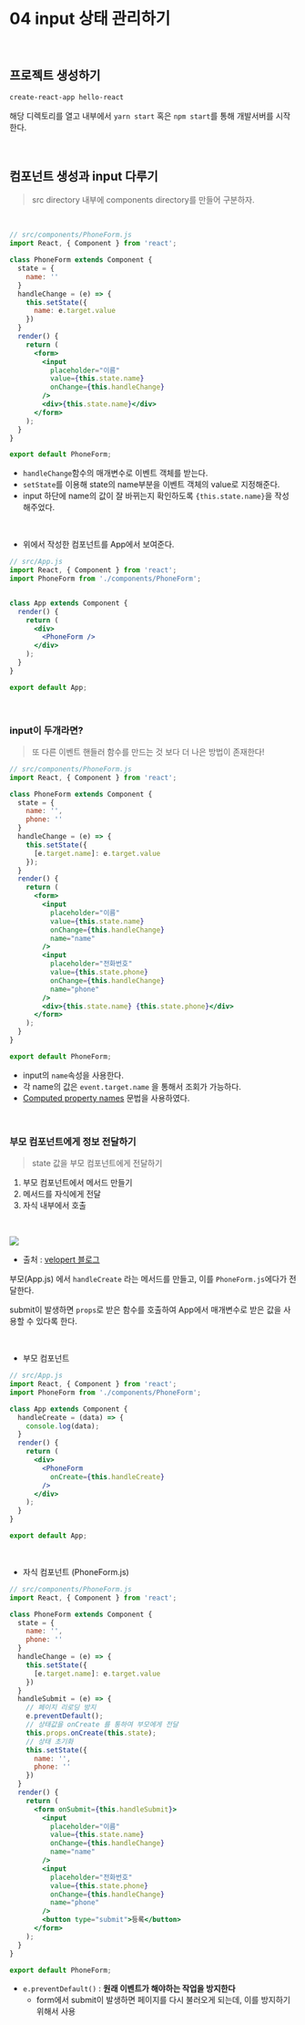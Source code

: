 # 04 input 상태 관리하기

<br>

## 프로젝트 생성하기

```bash
create-react-app hello-react
```

해당 디렉토리를 열고 내부에서 `yarn start` 혹은 `npm start`를 통해 개발서버를 시작한다.

<br>

## 컴포넌트 생성과 input 다루기

> src directory 내부에 components directory를 만들어 구분하자.

<br>

```jsx
// src/components/PhoneForm.js
import React, { Component } from 'react';

class PhoneForm extends Component {
  state = {
    name: ''
  }
  handleChange = (e) => {
    this.setState({
      name: e.target.value
    })
  }
  render() {
    return (
      <form>
        <input
          placeholder="이름"
          value={this.state.name}
          onChange={this.handleChange}
        />
        <div>{this.state.name}</div>
      </form>
    );
  }
}

export default PhoneForm;
```

- `handleChange`함수의 매개변수로 이벤트 객체를 받는다.
- `setState`를 이용해 state의 name부분을 이벤트 객체의 value로 지정해준다.
- input 하단에 name의 값이 잘 바뀌는지 확인하도록 `{this.state.name}`을 작성해주었다.

<br>

- 위에서 작성한 컴포넌트를 App에서 보여준다.

```jsx
// src/App.js
import React, { Component } from 'react';
import PhoneForm from './components/PhoneForm';


class App extends Component {
  render() {
    return (
      <div>
        <PhoneForm />
      </div>
    );
  }
}

export default App;
```

<br>

### input이 두개라면?

> 또 다른 이벤트 핸들러 함수를 만드는 것 보다 더 나은 방법이 존재한다!

```jsx
// src/components/PhoneForm.js
import React, { Component } from 'react';

class PhoneForm extends Component {
  state = {
    name: '',
    phone: ''
  }
  handleChange = (e) => {
    this.setState({
      [e.target.name]: e.target.value
    });
  }
  render() {
    return (
      <form>
        <input
          placeholder="이름"
          value={this.state.name}
          onChange={this.handleChange}
          name="name"
        />
        <input
          placeholder="전화번호"
          value={this.state.phone}
          onChange={this.handleChange}
          name="phone"
        />
        <div>{this.state.name} {this.state.phone}</div>
      </form>
    );
  }
}

export default PhoneForm;
```

- input의 `name`속성을 사용한다.
- 각 name의 값은 `event.target.name` 을 통해서 조회가 가능하다.
- [Computed property names](https://developer.mozilla.org/en-US/docs/Web/JavaScript/Reference/Operators/Object_initializer#computed_property_names) 문법을 사용하였다.

<br>

### 부모 컴포넌트에게 정보 전달하기

> state 값을 부모 컴포넌트에게 전달하기



1. 부모 컴포넌트에서 메서드 만들기
2. 메서드를 자식에게 전달
3. 자식 내부에서 호출

<br>

![](04_input.assets/react-input.png)

- 출처 : [velopert 블로그](https://velopert.com/3634)

부모(App.js) 에서 `handleCreate` 라는 메서드를 만들고, 이를 `PhoneForm.js`에다가 전달한다.

submit이 발생하면 `props`로 받은 함수를 호출하여 App에서 매개변수로 받은 값을 사용할 수 있다록 한다.

<br>

- 부모 컴포넌트

```jsx
// src/App.js
import React, { Component } from 'react';
import PhoneForm from './components/PhoneForm';

class App extends Component {
  handleCreate = (data) => {
    console.log(data);
  }
  render() {
    return (
      <div>
        <PhoneForm
          onCreate={this.handleCreate}
        />
      </div>
    );
  }
}

export default App;
```

<br>

- 자식 컴포넌트 (PhoneForm.js)

```jsx
// src/components/PhoneForm.js
import React, { Component } from 'react';

class PhoneForm extends Component {
  state = {
    name: '',
    phone: ''
  }
  handleChange = (e) => {
    this.setState({
      [e.target.name]: e.target.value
    })
  }
  handleSubmit = (e) => {
    // 페이지 리로딩 방지
    e.preventDefault();
    // 상태값을 onCreate 를 통하여 부모에게 전달
    this.props.onCreate(this.state);
    // 상태 초기화
    this.setState({
      name: '',
      phone: ''
    })
  }
  render() {
    return (
      <form onSubmit={this.handleSubmit}>
        <input
          placeholder="이름"
          value={this.state.name}
          onChange={this.handleChange}
          name="name"
        />
        <input
          placeholder="전화번호"
          value={this.state.phone}
          onChange={this.handleChange}
          name="phone"
        />
        <button type="submit">등록</button>
      </form>
    );
  }
}

export default PhoneForm;
```

- `e.preventDefault()` : **원래 이벤트가 해야하는 작업을 방지한다**
  - form에서 submit이 발생하면 페이지를 다시 불러오게 되는데, 이를 방지하기 위해서 사용

